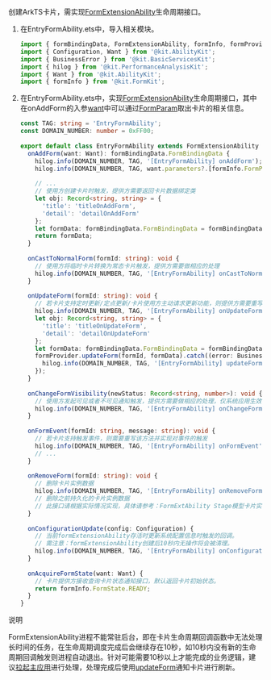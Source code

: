 创建ArkTS卡片，需实现[FormExtensionAbility](https://developer.huawei.com/consumer/cn/doc/harmonyos-references-V5/js-apis-app-form-formextensionability-V5)生命周期接口。

1. 在EntryFormAbility.ets中，导入相关模块。

   ```typescript
   import { formBindingData, FormExtensionAbility, formInfo, formProvider } from '@kit.FormKit';
   import { Configuration, Want } from '@kit.AbilityKit';
   import { BusinessError } from '@kit.BasicServicesKit';
   import { hilog } from '@kit.PerformanceAnalysisKit';
   import { Want } from '@kit.AbilityKit';
   import { formInfo } from '@kit.FormKit';
   ```

2. 在EntryFormAbility.ets中，实现[FormExtensionAbility](https://developer.huawei.com/consumer/cn/doc/harmonyos-references-V5/js-apis-app-form-formextensionability-V5)生命周期接口，其中在onAddForm的入参[want](https://developer.huawei.com/consumer/cn/doc/harmonyos-references-V5/js-apis-app-ability-want-V5)中可以通过[FormParam](https://developer.huawei.com/consumer/cn/doc/harmonyos-references-V5/js-apis-app-form-forminfo-V5#formparam)取出卡片的相关信息。

   ```typescript
   const TAG: string = 'EntryFormAbility';
   const DOMAIN_NUMBER: number = 0xFF00;
    
   export default class EntryFormAbility extends FormExtensionAbility {
     onAddForm(want: Want): formBindingData.FormBindingData {
       hilog.info(DOMAIN_NUMBER, TAG, '[EntryFormAbility] onAddForm');
       hilog.info(DOMAIN_NUMBER, TAG, want.parameters?.[formInfo.FormParam.NAME_KEY] as string);
    
       // ...
       // 使用方创建卡片时触发，提供方需要返回卡片数据绑定类
       let obj: Record<string, string> = {
         'title': 'titleOnAddForm',
         'detail': 'detailOnAddForm'
       };
       let formData: formBindingData.FormBindingData = formBindingData.createFormBindingData(obj);
       return formData;
     }
    
     onCastToNormalForm(formId: string): void {
       // 使用方将临时卡片转换为常态卡片触发，提供方需要做相应的处理
       hilog.info(DOMAIN_NUMBER, TAG, '[EntryFormAbility] onCastToNormalForm');
     }
    
     onUpdateForm(formId: string): void {
       // 若卡片支持定时更新/定点更新/卡片使用方主动请求更新功能，则提供方需要重写该方法以支持数据更新
       hilog.info(DOMAIN_NUMBER, TAG, '[EntryFormAbility] onUpdateForm');
       let obj: Record<string, string> = {
         'title': 'titleOnUpdateForm',
         'detail': 'detailOnUpdateForm'
       };
       let formData: formBindingData.FormBindingData = formBindingData.createFormBindingData(obj);
       formProvider.updateForm(formId, formData).catch((error: BusinessError) => {
         hilog.info(DOMAIN_NUMBER, TAG, '[EntryFormAbility] updateForm, error:' + JSON.stringify(error));
       });
     }
    
     onChangeFormVisibility(newStatus: Record<string, number>): void {
       // 使用方发起可见或者不可见通知触发，提供方需要做相应的处理，仅系统应用生效
       hilog.info(DOMAIN_NUMBER, TAG, '[EntryFormAbility] onChangeFormVisibility');
     }
    
     onFormEvent(formId: string, message: string): void {
       // 若卡片支持触发事件，则需要重写该方法并实现对事件的触发
       hilog.info(DOMAIN_NUMBER, TAG, '[EntryFormAbility] onFormEvent');
       // ...
     }
    
     onRemoveForm(formId: string): void {
       // 删除卡片实例数据
       hilog.info(DOMAIN_NUMBER, TAG, '[EntryFormAbility] onRemoveForm');
       // 删除之前持久化的卡片实例数据
       // 此接口请根据实际情况实现，具体请参考：FormExtAbility Stage模型卡片实例
     }
    
     onConfigurationUpdate(config: Configuration) {
       // 当前formExtensionAbility存活时更新系统配置信息时触发的回调。
       // 需注意：formExtensionAbility创建后10秒内无操作将会被清理。
       hilog.info(DOMAIN_NUMBER, TAG, '[EntryFormAbility] onConfigurationUpdate:' + JSON.stringify(config));
     }
    
     onAcquireFormState(want: Want) {
       // 卡片提供方接收查询卡片状态通知接口，默认返回卡片初始状态。
       return formInfo.FormState.READY;
     }
   }
   ```

说明

FormExtensionAbility进程不能常驻后台，即在卡片生命周期回调函数中无法处理长时间的任务，在生命周期调度完成后会继续存在10秒，如10秒内没有新的生命周期回调触发则进程自动退出。针对可能需要10秒以上才能完成的业务逻辑，建议[拉起主应用](https://developer.huawei.com/consumer/cn/doc/harmonyos-guides-V5/arkts-ui-widget-event-uiability-V5)进行处理，处理完成后使用[updateForm](https://developer.huawei.com/consumer/cn/doc/harmonyos-references-V5/js-apis-app-form-formprovider-V5#updateform)通知卡片进行刷新。